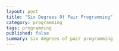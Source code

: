 ```yaml
---
layout: post
title: "Six Degrees Of Pair Programming"
category: programming
tags: programming
published: false
summary: six degrees of pair programming
---
```

